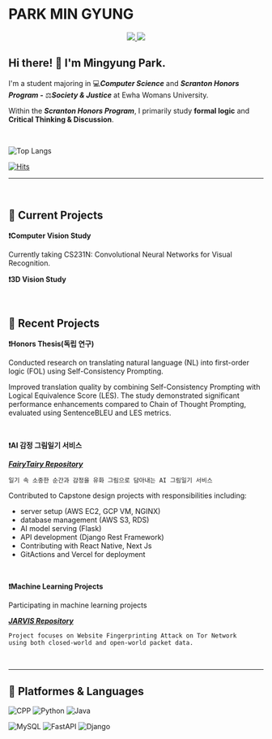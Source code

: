 # PARK MIN GYUNG

<div align=center> 
  
<a href="mailto:m11ngyung3@gmail.com">
  <img src="https://img.shields.io/badge/m11ngyung3@gmail.com-EA4335?&logo=Gmail&logoColor=white&link=m11ngyung3@gmail.com"/>
</a>
<a href="https://he-kate1130.tistory.com/">
  <img src="https://img.shields.io/badge/KATE.log-000000?&logo=Tistory&logoColor=white"/>
</a>


</div> 



## Hi there! 👋 I'm Mingyung Park.

I'm a student majoring in 💻***Computer Science*** and ***Scranton Honors Program -*** ⚖️***Society & Justice*** at Ewha Womans University. 

Within the ***Scranton Honors Program***, I primarily study **formal logic** and **Critical Thinking & Discussion**. 



<br/>

![Top Langs](https://github-readme-stats.vercel.app/api/top-langs/?username=mingyung-park&layout=compact&theme=dracula)

[![Hits](https://hits.seeyoufarm.com/api/count/incr/badge.svg?url=https%3A%2F%2Fgithub.com%2Fmingyung-park&count_bg=%23FF007B&title_bg=%23555555&icon=&icon_color=%23E7E7E7&title=HITS+%3A%29&edge_flat=false)](https://hits.seeyoufarm.com)

---

<br/>

## 🚀 Current Projects

**❗Computer Vision Study**

Currently taking CS231N: Convolutional Neural Networks for Visual Recognition.

**❗3D Vision Study**



<br/>

## 🚀 Recent Projects

**❗Honors Thesis(독립 연구)**

Conducted research on translating natural language (NL) into first-order logic (FOL) using Self-Consistency Prompting. 

Improved translation quality by combining Self-Consistency Prompting with Logical Equivalence Score (LES). The study demonstrated significant performance enhancements compared to Chain of Thought Prompting, evaluated using SentenceBLEU and LES metrics.

<br/>

**❗AI 감정 그림일기 서비스**

***[FairyTairy Repository](https://github.com/mingyung-park/Fairy-Taiary)***

    일기 속 소중한 순간과 감정을 유화 그림으로 담아내는 AI 그림일기 서비스
    
Contributed to Capstone design projects with responsibilities including:
- server setup (AWS EC2, GCP VM, NGINX)
- database management (AWS S3, RDS)
- AI model serving (Flask)
- API development (Django Rest Framework)
- Contributing with React Native, Next Js
- GitActions and Vercel for deployment

<br/>

**❗Machine Learning Projects**

Participating in machine learning projects 

***[JARVIS Repository](https://github.com/ZERO-black/2023-2ML-Team-JARVIS)***

    Project focuses on Website Fingerprinting Attack on Tor Network 
    using both closed-world and open-world packet data.

<br/>

---

## 💪 Platformes & Languages

![CPP](https://img.shields.io/badge/C++-00599C.svg?&logo=c%2B%2B&logo=c&logoColor=white)
![Python](https://img.shields.io/badge/Python-3776AB.svg?&logo=Python&logoColor=white)
![Java](https://img.shields.io/badge/Java-007396.svg?&logo=OpenJDK&logoColor=white)

![MySQL](https://img.shields.io/badge/MySQL-4479A1.svg?&logo=MySQL&logoColor=white)
![FastAPI](https://img.shields.io/badge/FastAPI-009688.svg?&logo=FastAPI&logoColor=white)
![Django](https://img.shields.io/badge/Django-092E20.svg?&logo=Django&logoColor=white)



<!--
![Jupyter](https://img.shields.io/badge/Jupyter-F37626.svg?&logo=Jupyter&logoColor=white)
![JavaScript](https://img.shields.io/badge/JavaScript-F7DF1E.svg?&logo=JavaScript&logoColor=white)
![Spring](https://img.shields.io/badge/Spring-6DB33F.svg?&logo=Spring&logoColor=white)
**mingyung-park/mingyung-park** is a ✨ _special_ ✨ repository because its `README.md` (this file) appears on your GitHub profile.

Here are some ideas to get you started:

- 🔭 I’m currently working on ...
- 🌱 I’m currently learning ...
- 👯 I’m looking to collaborate on ...
- 🤔 I’m looking for help with ...
- 💬 Ask me about ...
- 📫 How to reach me: ...
- 😄 Pronouns: ...
- ⚡ Fun fact: ...

[![Solved.ac Profile](http://mazassumnida.wtf/api/v2/generate_badge?boj=kateking001130)](https://solved.ac/kateking001130/)

-->

